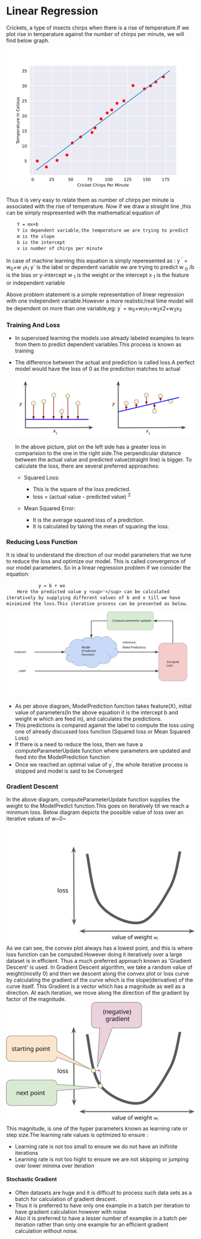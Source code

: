 # Linear Regression 

Crickets, a type of insects chirps when there is a rise of temperature.If we plot rise in temperature against the number of chirps per minute, we will find below graph.

![Cricket Chirping Plot](https://raw.githubusercontent.com/CoderFundamentals/python/master/linearR/img/CricketLine.svg)

Thus it is very easy to relate them as number of chirps per minute is associated with the rise of temperature. Now if we draw a straight line ,this can be simply respresented with the mathematical equation of 
```
    Y = mx+b
    Y is dependent variable,the temperature we are trying to predict
    m is the slope
    b is the intercept
    x is number of chirps per minute
```
 In case of machine learning this equation is simply reperesented as :
y <sup>'</sup> = w<sub>0</sub>+w <sub>1</sub>x<sub>1</sub>
y` is the label or dependent variable we are trying to predict
w <sub>0</sub> /b is the bias or y-intercept
w <sub>1</sub> is the weight or the intercept
x <sub>1</sub> is the feature or independent variable
                
Above problem statement is a simple representation of linear regression with one independent variable.However a more realistic/real time model will be dependent on more than one variable,eg:
y<sup>'</sup> = w<sub>0</sub>+w<sub>1</sub>x<sub>1</sub>+w<sub>2</sub>x2+w<sub>3</sub>x<sub>3</sub>

### Training And Loss
- In supervised learning the models use already labeled examples to learn from them to predict dependent variables.This process is known as training
- The difference between the actual and prediction is called loss.A perfect model would have the loss of 0 as the prediction matches to actual

    ![Loss Plot](https://raw.githubusercontent.com/CoderFundamentals/python/master/linearR/img/LossSideBySide.png)
    
     In the above picture, plot on the left side has a greater loss in comparision to the one in the right side.The perpendicular distance between the actual value and predicted value(straight line) is bigger.
     To calculate the loss, there are several preferred approaches:
     - Squared Loss:
        -  This is the square of the loss predicted.
        - loss = (actual value - predicted value) <sup>2</sup>
        
    - Mean Squared Error:
        - It is the average squared loss of a prediction.
        - It is calculated by taking the mean of squaring the loss.
        
### Reducing Loss Function
 It is ideal to understand the direction of our model parameters that we tune to reduce the loss and optimize our model. This is called convergence of our model parameters. So in a linear regression problem if we consider the equation:
```             
            y = b + wx
    Here the predicted value y <sup>'</sup> can be calculated iteratively by supplying different values of b and x till we have minimized the loss.This iterative process can be presented as below.
```
![Iterative Approach](https://raw.githubusercontent.com/CoderFundamentals/python/master/linearR/img/GradientDescentDiagram.svg)

-   As per above diagram, ModelPrediction function takes feature(X), initial value of parameters(In the above equation it is the intercept b and weight w which are feed in), and calculates the predictions.
-   This predictions is compared against the label to compute the loss using one of already discussed loss function (Squared loss or Mean Squared Loss)
- If there is a need to reduce the loss, then we have a computeParameterUpdate function where parameters are updated and feed into the ModelPrediction function
- Once we reached an optimal value of y<sup>'</sup>, the whole iterative process is stopped and model is said to be <Bold>Converged</Bold>

### Gradient Descent
   In the above diagram, computeParameterUpdate function supplies the weight to the ModelPredict function.This goes on iteratively till we reach a minimum loss. Below diagram depicts the possible value of loss over an iterative values of w~0~
   ![Convex Plott](https://raw.githubusercontent.com/CoderFundamentals/python/master/linearR/img/convex.svg)
   As we can see, the convex plot always has a lowest point, and this is where loss function can be computed.However doing it iteratively over a large dataset is in efficient. Thus a much preferred approach known as 'Gradient Descent' is used. 
   In Gradient Descent algorithm, we take a random value of weight(mostly 0) and then we descent along the convex plot or loss curve by calculating the gradient of the curve which is the slope(derivative) of the curve itself. This Gradient is a vector which has a magnitude as well as a direction.
   At each iteration, we move along the direction of the gradient by factor of the magnitude.
    ![Convex Plott](https://raw.githubusercontent.com/CoderFundamentals/python/master/linearR/img/GradientDescentGradientStep.svg)
    This magnitude, is one of the hyper parameters known as learning rate or step size.The learning rate values is optimized to ensure :
- <Bold> Learning rate is not too small </Bold> to ensure we do not have an inifinite iterations
- <Bold> Learning rate is not too hight </Bold> to ensure we are not skipping or jumping  over lower minima over iteration

#### Stochastic Gradient
- Often datasets are huge and it is difficult to process such data sets as a batch for calculation of gradient descent.
- Thus it is preferred to have only one example in a batch per iteration to have  gradient calculation however with noise
- Also it is preferred to have a lesser number of exampke in a batch per iteration rather than only one example for an efficient gradient calculation without noise.
